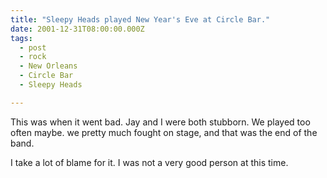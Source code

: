 ```yaml
---
title: "Sleepy Heads played New Year's Eve at Circle Bar."
date: 2001-12-31T08:00:00.000Z
tags:
  - post 
  - rock
  - New Orleans
  - Circle Bar
  - Sleepy Heads

---
```


This was when it went bad. Jay and I were both stubborn. We played too often maybe. we pretty much fought on stage, and that was the end of the band.

I take a lot of blame for it. I was not a very good person at this time.